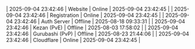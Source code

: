 | 2025-09-04 23:42:46 | Website | Online | 2025-09-04 23:42:45 |
| 2025-09-04 23:42:46 | Registration | Online | 2025-09-04 23:42:45 |
| 2025-09-04 23:42:46 | Auth Server | Offline | 2025-08-18 09:33:31 |
| 2025-09-04 23:42:46 | Kezan (PvE) | Offline | 2025-08-03 17:58:02 |
| 2025-09-04 23:42:46 | Gurubashi (PvP) | Offline | 2025-08-23 21:44:06 |
| 2025-09-04 23:42:46 | Cloudflare | Online | 2025-09-04 23:42:45 |
